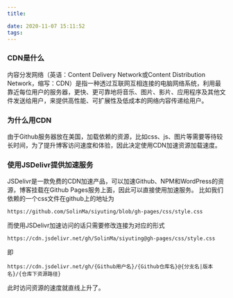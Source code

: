 ```yaml
---
title: 

date: 2020-11-07 15:11:52
tags:
---
```

### CDN是什么
内容分发网络（英语：Content Delivery Network或Content Distribution Network，缩写：CDN）是指一种透过互联网互相连接的电脑网络系统，利用最靠近每位用户的服务器，更快、更可靠地将音乐、图片、影片、应用程序及其他文件发送给用户，来提供高性能、可扩展性及低成本的网络内容传递给用户。

### 为什么用CDN
由于Github服务器放在美国，加载依赖的资源，比如css、js、图片等需要等待较长时间，为了提升博客访问速度和体验，因此决定使用CDN加速资源加载速度。

### 使用JSDelivr提供加速服务
JSDelivr是一款免费的CDN加速产品，可以加速Github、NPM和WordPress的资源，博客挂载在Github Pages服务上面，因此可以直接使用加速服务。
比如我们依赖的一个css文件在github上的地址为

`https://github.com/SolinMa/siyuting/blob/gh-pages/css/style.css`

而使用JSDelivr加速访问的话只需要修改连接为对应的形式

`https://cdn.jsdelivr.net/gh/SolinMa/siyuting@gh-pages/css/style.css`

即

`https://cdn.jsdelivr.net/gh/{Github用户名}/{Github仓库名}@{分支名|版本名}/{仓库下资源路径}`

此时访问资源的速度就直线上升了。